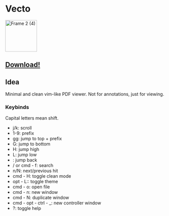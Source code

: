 
# Vecto 
<img width="100" alt="Frame 2 (4)" src="https://user-images.githubusercontent.com/55263795/114799260-0dd3ed00-9d4c-11eb-86be-68f0bb5d943a.png">

## [Download!](https://drive.google.com/file/d/1bx57A-kyP5zDVBRgwN1FuEDOOw9a6aUw/view?usp=sharing) 

## Idea

Minimal and clean vim-like PDF viewer. Not for annotations, just for viewing. 


### Keybinds

Capital letters mean shift.

- j/k: scroll
- 1-9: prefix
- gg: jump to top + prefix
- G: jump to bottom
- H: jump high
- L: jump low
- <C-o>: jump back
- / or cmd - f: search
- n/N: next/previous hit
- cmd - H: toggle clean mode
- opt - L:: toggle theme
- cmd - o: open file
- cmd - n: new window
- cmd - N: duplicate window
- cmd - opt - ctrl - _: new controller window
- ?: toggle help

